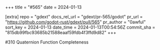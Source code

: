 +++
title = "#565"
date = 2024-01-13

[extra]
repo = "gdext"
docs_rel_url = "gdext/pr-565/godot"
pr_url = "https://github.com/godot-rust/gdext/pull/565"
pr_author = "0awful"
sort_key = 2024-01-13
date_time = 2024-01-13T00:54:56Z
commit_sha = "815db99fbc93685b21588eaaf59fdb4f3ffd9d82"
+++

#310 Quaternion Function Completeness
